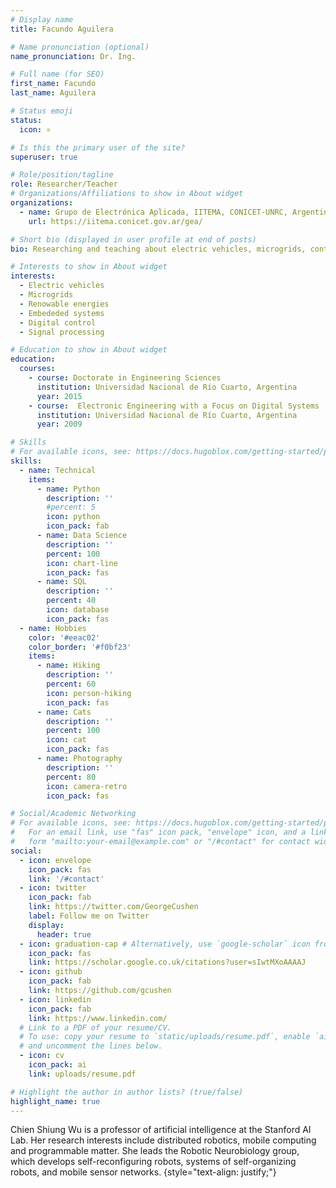 ```yaml
---
# Display name
title: Facundo Aguilera

# Name pronunciation (optional)
name_pronunciation: Dr. Ing.

# Full name (for SEO)
first_name: Facundo
last_name: Aguilera

# Status emoji
status: 
  icon: ⚛

# Is this the primary user of the site?
superuser: true

# Role/position/tagline
role: Researcher/Teacher
# Organizations/Affiliations to show in About widget
organizations:
  - name: Grupo de Electrónica Aplicada, IITEMA, CONICET-UNRC, Argentina
    url: https://iitema.conicet.gov.ar/gea/

# Short bio (displayed in user profile at end of posts)
bio: Researching and teaching about electric vehicles, microgrids, control and embededed systems

# Interests to show in About widget
interests:
  - Electric vehicles
  - Microgrids
  - Renowable energies
  - Embededed systems
  - Digital control
  - Signal processing

# Education to show in About widget
education:
  courses:
    - course: Doctorate in Engineering Sciences
      institution: Universidad Nacional de Río Cuarto, Argentina
      year: 2015
    - course:  Electronic Engineering with a Focus on Digital Systems
      institution: Universidad Nacional de Río Cuarto, Argentina
      year: 2009 

# Skills
# For available icons, see: https://docs.hugoblox.com/getting-started/page-builder/#icons
skills:
  - name: Technical
    items:
      - name: Python
        description: ''
        #percent: 5
        icon: python
        icon_pack: fab
      - name: Data Science
        description: ''
        percent: 100
        icon: chart-line
        icon_pack: fas
      - name: SQL
        description: ''
        percent: 40
        icon: database
        icon_pack: fas
  - name: Hobbies
    color: '#eeac02'
    color_border: '#f0bf23'
    items:
      - name: Hiking
        description: ''
        percent: 60
        icon: person-hiking
        icon_pack: fas
      - name: Cats
        description: ''
        percent: 100
        icon: cat
        icon_pack: fas
      - name: Photography
        description: ''
        percent: 80
        icon: camera-retro
        icon_pack: fas

# Social/Academic Networking
# For available icons, see: https://docs.hugoblox.com/getting-started/page-builder/#icons
#   For an email link, use "fas" icon pack, "envelope" icon, and a link in the
#   form "mailto:your-email@example.com" or "/#contact" for contact widget.
social:
  - icon: envelope
    icon_pack: fas
    link: '/#contact'
  - icon: twitter
    icon_pack: fab
    link: https://twitter.com/GeorgeCushen
    label: Follow me on Twitter
    display:
      header: true
  - icon: graduation-cap # Alternatively, use `google-scholar` icon from `ai` icon pack
    icon_pack: fas
    link: https://scholar.google.co.uk/citations?user=sIwtMXoAAAAJ
  - icon: github
    icon_pack: fab
    link: https://github.com/gcushen
  - icon: linkedin
    icon_pack: fab
    link: https://www.linkedin.com/
  # Link to a PDF of your resume/CV.
  # To use: copy your resume to `static/uploads/resume.pdf`, enable `ai` icons in `params.yaml`,
  # and uncomment the lines below.
  - icon: cv
    icon_pack: ai
    link: uploads/resume.pdf

# Highlight the author in author lists? (true/false)
highlight_name: true
---
```


Chien Shiung Wu is a professor of artificial intelligence at the Stanford AI Lab. Her research interests include distributed robotics, mobile computing and programmable matter. She leads the Robotic Neurobiology group, which develops self-reconfiguring robots, systems of self-organizing robots, and mobile sensor networks.
{style="text-align: justify;"}
